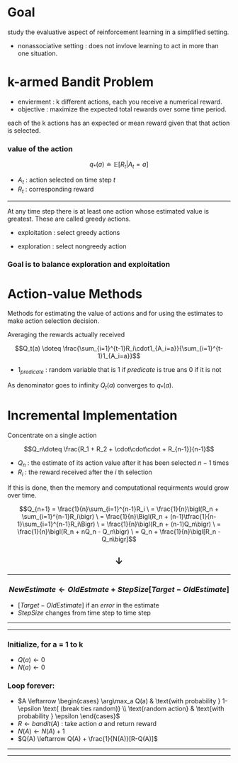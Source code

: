 # Goal
study the evaluative aspect of reinforcement learning in a simplified setting.

- nonassociative setting : does not invlove learning to act in more than one situation.


# k-armed Bandit Problem
- envierment : k different actions, each you receive a numerical reward.
- objective : maximize the expected total rewards over some time period.

each of the k actions has an expected or mean reward given that that action is selected.

### value of the action
$$q_* (a) \doteq \mathbb{E}[R_t | A_t=a]$$
- $A_t$ : action selected on time step $t$
- $R_t$ : corresponding reward
---
At any time step there is at least one action whose estimated value is greatest. These are called greedy actions.

- exploitation : select greedy actions

- exploration : select nongreedy action

### Goal is to balance exploration and exploitation

# Action-value Methods
Methods for estimating the value of actions and for using the estimates to make action selection decision.

Averaging the rewards actually received

$$Q_t(a) \doteq \frac{\sum_{i=1}^{t-1}R_i\cdot1_{A_i=a}}{\sum_{i=1}^{t-1}1_{A_i=a}}$$

- $1_{predicate}$ : random variable that is 1 if $predicate$ is true ans 0 if it is not

As denominator goes to infinity $Q_t(a)$ converges to $q_*(a)$.

# Incremental Implementation
Concentrate on a single action

$$Q_n\doteq \frac{R_1 + R_2 + \cdot\cdot\cdot + R_{n-1}}{n-1}$$
- $Q_n$ : the estimate of its action value after it has been selected $n-1$ times
- $R_i$ : the reward received after the $i$ th selection

If this is done, then the memory and computational requirments would grow over time.

$$Q_{n+1}
= \frac{1}{n}\sum_{i=1}^{n-1}R_i
\
= \frac{1}{n}\bigl(R_n + \sum_{i=1}^{n-1}R_i\bigr)
\
= \frac{1}{n}\Bigl(R_n + (n-1)\tfrac{1}{n-1}\sum_{i=1}^{n-1}R_i\Bigr)
\
= \frac{1}{n}\bigl(R_n + (n-1)Q_n\bigr)
\
= \frac{1}{n}\bigl(R_n + nQ_n - Q_n\bigr)
\
= Q_n + \frac{1}{n}\bigl[R_n - Q_n\bigr]$$

$$\downarrow$$
---
---
### $$NewEstimate\leftarrow OldEstmate + StepSize[Target - OldEstimate]$$
- $[Target - OldEstimate]$ if an $error$ in the estimate
- $StepSize$ changes from time step to time step

---
---
### Initialize, for a = 1 to k
- $Q(a) \leftarrow 0$
- $N(a) \leftarrow 0$

### Loop forever:
- $A \leftarrow \begin{cases}
\arg\max_a Q(a) & \text{with probability } 1-\epsilon \text{ (break ties random)} \\
\text{random action} & \text{with probability } \epsilon
\end{cases}$
- $R \leftarrow bandit(A)$ : take action $a$ and return reward
- $N(A) \leftarrow N(A) + 1$
- $Q(A) \leftarrow Q(A) + \frac{1}{N(A)}[R-Q(A)]$
---
---

